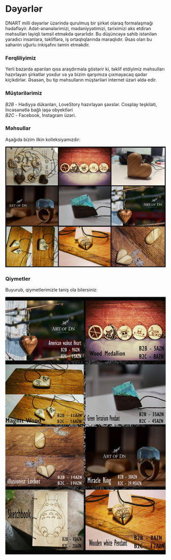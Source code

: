 
# Dəyərlər
DNART milli dəyərlər üzərində qurulmuş bir şirkət olaraq formalaşmağı hədəfləyir. Adət-ənənələrimizi, mədəniyyətimizi, tariximizi əks etdirən məhsulları layiqli təmsil etməkdə qərarlıdır. Bu düşüncəyə sahib istənilən yaradıcı insanlara, təkliflərə, iş ortaqlıqlarında maraqlıdır. Əsas olan bu sahənin uğurlu inkişafını təmin etməkdir.

### Ferqliliyimiz
Yerli bazarda aparılan qısa araşdırmala göstərir ki, təklif etdiyimiz məhsulları hazırlayan şirkətlər yoxdur və ya bizim qarşımıza çıxmayacaq qədər kiçikdirlər. Əsasən, bu tip məhsulların müştəriləri internet üzəri əldə edir.

### Müştərilərimiz
_B2B_ - Hədiyyə dükanları, LoveStory hazırlayan şəxslər. Cosplay teşkilati, İncəsənətlə bağlı iaşə obyektləri <br />
_B2C_ - Facebook, İnstagram üzəri.

### Məhsullar
Aşağıda bizim ilkin kolleksiyamızdır:

![Alt text](Mehsullar.jpg?raw=true "Mehsullar")

### Qiymetler
Buyurub, qiymetlerimizle taniş ola bilersiniz:

![Alt text](Qiymetler.jpg?raw=true "Mehsullar")




